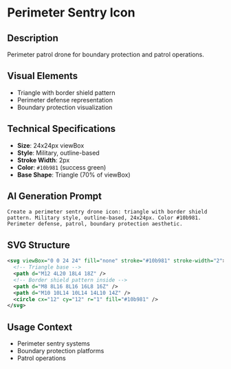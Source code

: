 # Perimeter Sentry Icon

## Description

Perimeter patrol drone for boundary protection and patrol operations.

## Visual Elements

- Triangle with border shield pattern
- Perimeter defense representation
- Boundary protection visualization

## Technical Specifications

- **Size**: 24x24px viewBox
- **Style**: Military, outline-based
- **Stroke Width**: 2px
- **Color**: `#10b981` (success green)
- **Base Shape**: Triangle (70% of viewBox)

## AI Generation Prompt

```
Create a perimeter sentry drone icon: triangle with border shield pattern. Military style, outline-based, 24x24px. Color #10b981. Perimeter defense, patrol, boundary protection aesthetic.
```

## SVG Structure

```svg
<svg viewBox="0 0 24 24" fill="none" stroke="#10b981" stroke-width="2">
  <!-- Triangle base -->
  <path d="M12 4L20 18L4 18Z" />
  <!-- Border shield pattern inside -->
  <path d="M8 8L16 8L16 16L8 16Z" />
  <path d="M10 10L14 10L14 14L10 14Z" />
  <circle cx="12" cy="12" r="1" fill="#10b981" />
</svg>
```

## Usage Context

- Perimeter sentry systems
- Boundary protection platforms
- Patrol operations
